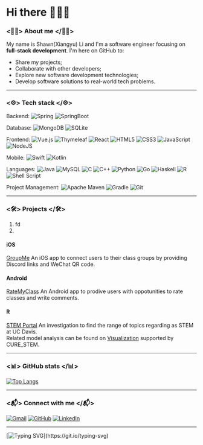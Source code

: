# Hi there 👋:robot::wave:

### <:climbing_man:> About me </:climbing_man:>
My name is Shawn(Xiangyu) Li and I'm a software engineer focusing on **full-stack development**. I'm here on GitHub to:
- Share my projects;
- Collaborate with other developers;
- Explore new software development technologies;
- Develop software solutions to real-world tech problems.


---

### <:gear:> Tech stack </:gear:>

Backend:
![Spring](https://img.shields.io/badge/spring-%236DB33F.svg?style=for-the-badge&logo=spring&logoColor=white)
![SpringBoot](https://img.shields.io/badge/Spring_Boot-F2F4F9?style=for-the-badge&logo=spring-boot)  

Database: 
![MongoDB](https://img.shields.io/badge/MongoDB-%234ea94b.svg?style=for-the-badge&logo=mongodb&logoColor=white)
![SQLite](https://img.shields.io/badge/sqlite-%2307405e.svg?style=for-the-badge&logo=sqlite&logoColor=white)   

Frontend:
![Vue.js](https://img.shields.io/badge/vuejs-%2335495e.svg?style=for-the-badge&logo=vuedotjs&logoColor=%234FC08D)
![Thymeleaf](https://img.shields.io/badge/Thymeleaf-%23005C0F.svg?style=for-the-badge&logo=Thymeleaf&logoColor=white)
![React](https://img.shields.io/badge/react-%2320232a.svg?style=for-the-badge&logo=react&logoColor=%2361DAFB)
![HTML5](https://img.shields.io/badge/html5-%23E34F26.svg?style=for-the-badge&logo=html5&logoColor=white)
![CSS3](https://img.shields.io/badge/css3-%231572B6.svg?style=for-the-badge&logo=css3&logoColor=white)
![JavaScript](https://img.shields.io/badge/javascript-%23323330.svg?style=for-the-badge&logo=javascript&logoColor=%23F7DF1E)
![NodeJS](https://img.shields.io/badge/node.js-6DA55F?style=for-the-badge&logo=node.js&logoColor=white)  

Mobile:
![Swift](https://img.shields.io/badge/swift-F54A2A?style=for-the-badge&logo=swift&logoColor=white)
![Kotlin](https://img.shields.io/badge/kotlin-%230095D5.svg?style=for-the-badge&logo=kotlin&logoColor=white)

Languages:
![Java](https://img.shields.io/badge/java-%23ED8B00.svg?style=for-the-badge&logo=java&logoColor=white)
![MySQL](https://img.shields.io/badge/mysql-%2300f.svg?style=for-the-badge&logo=mysql&logoColor=white)
![C](https://img.shields.io/badge/c-%2300599C.svg?style=for-the-badge&logo=c&logoColor=white)
![C++](https://img.shields.io/badge/c++-%2300599C.svg?style=for-the-badge&logo=c%2B%2B&logoColor=white)
![Python](https://img.shields.io/badge/python-3670A0?style=for-the-badge&logo=python&logoColor=ffdd54)
![Go](https://img.shields.io/badge/go-%2300ADD8.svg?style=for-the-badge&logo=go&logoColor=white)
![Haskell](https://img.shields.io/badge/Haskell-5e5086?style=for-the-badge&logo=haskell&logoColor=white)
![R](https://img.shields.io/badge/r-%23276DC3.svg?style=for-the-badge&logo=r&logoColor=white)
![Shell Script](https://img.shields.io/badge/shell_script-%23121011.svg?style=for-the-badge&logo=gnu-bash&logoColor=white)  

Project Management:
![Apache Maven](https://img.shields.io/badge/Apache%20Maven-C71A36?style=for-the-badge&logo=Apache%20Maven&logoColor=white)
![Gradle](https://img.shields.io/badge/Gradle-02303A.svg?style=for-the-badge&logo=Gradle&logoColor=white)
![Git](https://img.shields.io/badge/git-%23F05033.svg?style=for-the-badge&logo=git&logoColor=white) 

---

### <:hammer_and_wrench:> Projects </:hammer_and_wrench:>
1. fd
2. 

#### iOS  
[GroupMe](https://github.com/FlaskofShawn/GroupMe) An iOS app to connect users to their class groups by providing Discord links and WeChat QR code.  

#### Android
[RateMyClass](https://github.com/FlaskofShawn/RateMyClass) An Android app to prodive users with oppotunities to rate classes and write comments.  

#### R
[STEM Portal](https://github.com/FlaskofShawn/STEM-Portal-UC-Davis) An investigation to find the range of topics regarding as STEM at UC Davis.  
Related model analysis can be found on [Visualization](https://datalab.ucdavis.edu/text-reports/CURE/stem_ldavis.html) supported by CURE_STEM.

---

### <:bar_chart:> GitHub stats </:bar_chart:>
<!-- ![Shawn's GitHub stats](https://github-readme-stats.vercel.app/api?username=FlaskofShawn&show_icons=true&theme=radical) -->
[![Top Langs](https://github-readme-stats.vercel.app/api/top-langs/?username=FlaskofShawn&layout=compact&theme=dark)](https://github.com/anuraghazra/github-readme-stats)

---

### <:mailbox_with_mail:> Connect with me </:mailbox_with_mail:>
[![Gmail](https://img.shields.io/badge/uygli@ucdavis.edu-D14836?style=for-the-badge&logo=gmail&logoColor=white)](mailto:uygli@ucdavis.edu)
[![GitHub](https://img.shields.io/badge/github-%23121011.svg?style=for-the-badge&logo=github&logoColor=white)](https://github.com/FlaskofShawn)
[![LinkedIn](https://img.shields.io/badge/linkedin-%230077B5.svg?style=for-the-badge&logo=linkedin&logoColor=white)]()

---

[![Typing SVG](https://readme-typing-svg.herokuapp.com?size=25&center=true&vCenter=true&lines=Thanks+for+visiting.)](https://git.io/typing-svg)















<!--
**FlaskofShawn/FlaskofShawn** is a ✨ _special_ ✨ repository because its `README.md` (this file) appears on your GitHub profile.

Here are some ideas to get you started:

- 🔭 I’m currently working on ...
- 🌱 I’m currently learning ...
- 👯 I’m looking to collaborate on ...
- 🤔 I’m looking for help with ...
- 💬 Ask me about ...
- 📫 How to reach me: ...
- 😄 Pronouns: ...
- ⚡ Fun fact: ...
-->
